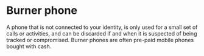 [Title]: # (Burner phone)
[Difficulty]: # (Beginner)
[Order]: # (16)

# Burner phone

A phone that is not connected to your identity, is only used for a small set of calls or activities, and can be discarded if and when it is suspected of being tracked or compromised. Burner phones are often pre-paid mobile phones bought with cash.